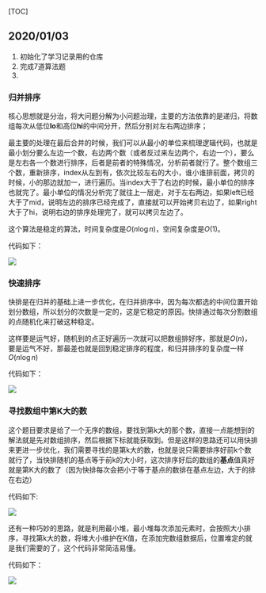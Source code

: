 [TOC]

## 2020/01/03

1. 初始化了学习记录用的仓库
2. 完成7道算法题
3. 

### 归并排序

核心思想就是分治，将大问题分解为小问题治理，主要的方法依靠的是递归，将数组每次从低位**lo**和高位**hi**的中间分开，然后分别对左右两边排序；

最主要的处理在最后合并的时候，我们可以从最小的单位来梳理逻辑代码，也就是最小划分要么左边一个数，右边两个数（或者反过来左边两个，右边一个），要么是左右各一个数进行排序，后者是前者的特殊情况，分析前者就行了。整个数组三个数，重新排序，index从左到有，依次比较左右的大小，谁小谁排前面，拷贝的时候，小的那边就加一，进行遍历。当index大于了右边的时候，最小单位的排序也就完了。最小单位的情况分析完了就往上一层走，对于左右两边，如果left已经大于了mid，说明左边的排序已经完成了，直接就可以开始拷贝右边了，如果right大于了hi，说明右边的排序处理完了，就可以拷贝左边了。

这个算法是稳定的算法，时间复杂度是$O(n\log{n})$，空间复杂度是$O(1)$。 

代码如下：

![](https://cdn.jsdelivr.net/gh/Grieey/ImgHosting@main/img/mergeSort.png)

### 快速排序

快排是在归并的基础上进一步优化，在归并排序中，因为每次都选的中间位置开始划分数组，所以划分的次数是一定的，这是它稳定的原因。快排通过每次分割数组的点随机化来打破这种稳定。

这样要是运气好，随机到的点正好遍历一次就可以把数组排好序，那就是$O(n)$，要是运气不好，那最差也就是回到稳定排序的程度，和归并排序的复杂度一样$O(n \log{n})$

代码如下：

![](https://cdn.jsdelivr.net/gh/Grieey/ImgHosting@main/img/quick.png)

### 寻找数组中第K大的数

这个题目要求是给了一个无序的数组，要找到第k大的那个数，直接一点能想到的解法就是先对数组排序，然后根据下标就能获取到。但是这样的思路还可以用快排来更进一步优化，我们需要寻找的是第k大的数，也就是说只需要排序好前k个数就行了，当快排随机的基点等于前k的大小时，这次排序好后的数组的**基点**值真好就是第K大的数了（因为快排每次会把小于等于基点的数排在基点左边，大于的排在右边）

代码如下:

![](https://cdn.jsdelivr.net/gh/Grieey/ImgHosting@main/img/lastKWithQuick.png)

还有一种巧妙的思路，就是利用最小堆，最小堆每次添加元素时，会按照大小排序，寻找第k大的数，将堆大小维护在K值，在添加完数组数据后，位置堆定的就是我们需要的了，这个代码非常简洁易懂。

代码如下：

![](https://cdn.jsdelivr.net/gh/Grieey/ImgHosting@main/img/lastKWithPriority.png)